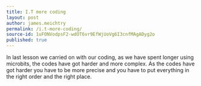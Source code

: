 ```yaml
---
title: I.T more coding
layout: post
author: james.meichtry
permalink: /i.t-more-coding/
source-id: 1uFONVodpsF2-wdOT6vr9EfWjUoVg6I3cnfMAgADyg2o
published: true
---
```

In last lesson we carried on with our coding, as we have spent longer using microbits, the codes have got harder and more complex. As the codes have got harder you have to be more precise and you have to put everything in the right order and the right place.

